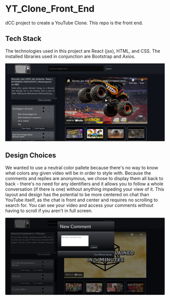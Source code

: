 # YT_Clone_Front_End
dCC project to create a YouTube Clone.  This repo is the front end.  

## Tech Stack
The technologies used in this project are React (jsx), HTML, and CSS. The installed libraries used in conjunction are Bootstrap and Axios.

![Image](/Screenshots/RepliesExpanded.png)

## Design Choices
We wanted to use a neutral color pallete because there's no way to know what colors any given video will be in order to style with.  Because the comments and replies are anonymous, we chose to display them all back to back - there's no need for any identifiers and it allows you to follow a whole conversation (if there is one) without anything impeding your view of it.  This layout and design has the potential to be more centered on chat than YouTube itself, as the chat is front and center and requires no scrolling to search for.  You can see your video and access your comments without having to scroll if you aren't in full screen.  

![Image](/Screenshots/NewComment.png)
